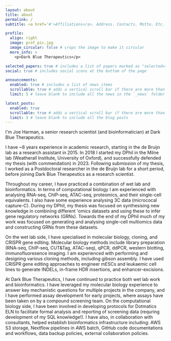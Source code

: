 ```yaml
---
layout: about
title: about
permalink: /
subtitle: <a href='#'>Affiliations</a>. Address. Contacts. Motto. Etc.

profile:
  align: right
  image: prof_pic.jpg
  image_circular: false # crops the image to make it circular
  more_info: >
    <p>Dark Blue Therapeutics</p>

selected_papers: true # includes a list of papers marked as "selected={true}"
social: true # includes social icons at the bottom of the page

announcements:
  enabled: true # includes a list of news items
  scrollable: true # adds a vertical scroll bar if there are more than 3 news items
  limit: 5 # leave blank to include all the news in the `_news` folder

latest_posts:
  enabled: true
  scrollable: true # adds a vertical scroll bar if there are more than 3 new posts items
  limit: 3 # leave blank to include all the blog posts
---
```


I'm Joe Harman, a senior research scientist (and bioinformatician) at Dark Blue Therapeutics. 

I have ~8 years experience in academic research, starting in the de Bruijn lab as a research assistant in 2015. In 2018 I started my DPhil in the Milne lab (Weatherall Institute, University of Oxford), and successfully defended my thesis (with commendation) in 2023. Following submission of my thesis, I worked as a Postdoctoral researcher in the de Bruijn lab for a short period, before joining Dark Blue Therapeutics as a research scientist.

Throughout my career, I have practiced a combination of wet lab and bioinformatics. In terms of computational biology I am experienced with analysing RNA-seq, ChIP-seq, ATAC-seq, proteomics, and their single-cell equivalents. I also have some experience analysing 3C data (micrococal capture-C). During my DPhil, my thesis was focused on synthesising new knowledge in combining different 'omics datasets and using these to infer gene regulatory networks (GRNs). Towards the end of my DPhil much of my work was focused on generating and analysing single-cell multiomics data and constructing GRNs from these datasets. 

On the wet lab side, I have specialised in molecular biology, cloning, and CRISPR gene editing. Molecular biology methods include library preparation (RNA-seq, ChIP-seq, CUT&Tag, ATAC-seq), qPCR, ddPCR, western blotting, immunofluoresence imaging. I am experienced with performing and designing various cloning methods, including gibson assembly. I have used CRISPR gene editing approaches to engineer mESCs and leukaemic cell lines to generate INDELs, in-frame HDR insertions, and enhancer-excisions.

At Dark Blue Therapeutics, I have continued to practice both wet lab work and bioinformatics. I have leveraged my molecular biology experience to answer key mechanistic questions for multiple projects in the company, and I have performed assay development for early projects, where assays have been taken on by a compound screening team. On the computational biology side, I have been involved in developing protocols for Dotmatics ELN to facilitate formal analysis and reporting of screening data (requring development of my SQL knowledge!). I have also, in collaboration with consultants, helped establish bioinformatics infrastructure including: AWS S3 storage, Nextflow pipelines in AWS batch, GitHub code documentations and workflows, data backup policies, external collaboration policies. 